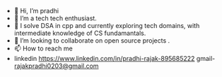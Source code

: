 - 👋 Hi, I’m pradhi
- 👀 I’m a tech tech enthusiast. 
- 🌱 I solve DSA in cpp and currently exploring tech domains, with intermediate knowledge of CS fundamantals.
- 💞️ I’m looking to collaborate on open source projects . 
- 📫 How to reach me    
- linkedin 
https://www.linkedin.com/in/pradhi-rajak-895685222 
gmail- rajakpradhi0203@gmail.com
<!---
pradhi02/pradhi02 is a ✨ special ✨ repository because its `README.md` (this file) appears on your GitHub profile.
You can click the Preview link to take a look at your changes.
--->
